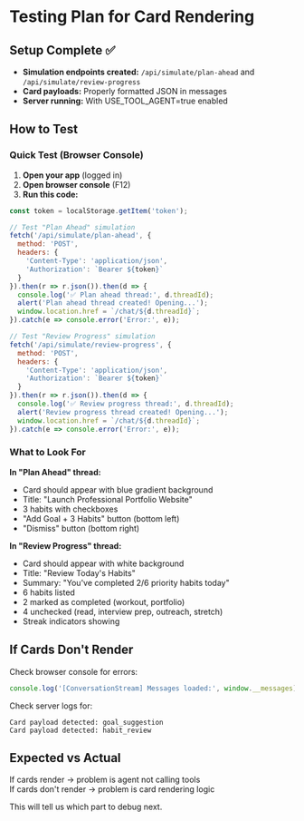 # Testing Plan for Card Rendering

## Setup Complete ✅

- **Simulation endpoints created:** `/api/simulate/plan-ahead` and `/api/simulate/review-progress`
- **Card payloads:** Properly formatted JSON in messages
- **Server running:** With USE_TOOL_AGENT=true enabled

## How to Test

### Quick Test (Browser Console)

1. **Open your app** (logged in)
2. **Open browser console** (F12)
3. **Run this code:**

```javascript
const token = localStorage.getItem('token');

// Test "Plan Ahead" simulation
fetch('/api/simulate/plan-ahead', {
  method: 'POST',
  headers: {
    'Content-Type': 'application/json',
    'Authorization': `Bearer ${token}`
  }
}).then(r => r.json()).then(d => {
  console.log('✅ Plan ahead thread:', d.threadId);
  alert('Plan ahead thread created! Opening...');
  window.location.href = `/chat/${d.threadId}`;
}).catch(e => console.error('Error:', e));
```

```javascript
// Test "Review Progress" simulation
fetch('/api/simulate/review-progress', {
  method: 'POST',
  headers: {
    'Content-Type': 'application/json',
    'Authorization': `Bearer ${token}`
  }
}).then(r => r.json()).then(d => {
  console.log('✅ Review progress thread:', d.threadId);
  alert('Review progress thread created! Opening...');
  window.location.href = `/chat/${d.threadId}`;
}).catch(e => console.error('Error:', e));
```

### What to Look For

**In "Plan Ahead" thread:**
- Card should appear with blue gradient background
- Title: "Launch Professional Portfolio Website"
- 3 habits with checkboxes
- "Add Goal + 3 Habits" button (bottom left)
- "Dismiss" button (bottom right)

**In "Review Progress" thread:**
- Card should appear with white background
- Title: "Review Today's Habits"
- Summary: "You've completed 2/6 priority habits today"
- 6 habits listed
- 2 marked as completed (workout, portfolio)
- 4 unchecked (read, interview prep, outreach, stretch)
- Streak indicators showing

## If Cards Don't Render

Check browser console for errors:
```javascript
console.log('[ConversationStream] Messages loaded:', window.__messages);
```

Check server logs for:
```
Card payload detected: goal_suggestion
Card payload detected: habit_review
```

## Expected vs Actual

If cards render → problem is agent not calling tools  
If cards don't render → problem is card rendering logic

This will tell us which part to debug next.
